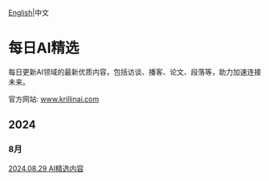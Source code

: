 [English](https://github.com/krillinai/DailyAITrends/blob/main/README.md)|中文
# 每日AI精选

每日更新AI领域的最新优质内容，包括访谈、播客、论文、段落等，助力加速连接未来。

官方网站:  www.krillinai.com

## 2024

### 8月

[2024.08.29 AI精选内容](https://github.com/krillinai/DailyAITrends/blob/main/Zh-CN/2024.08.29%20AI%20Trends-cn.md)
